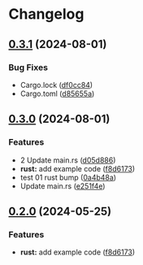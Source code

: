 # Changelog

## [0.3.1](https://github.com/nomed/release-please-monorepo-example/compare/hello_rust@v0.3.0...hello_rust@v0.3.1) (2024-08-01)


### Bug Fixes

* Cargo.lock ([df0cc84](https://github.com/nomed/release-please-monorepo-example/commit/df0cc846f3397706c5285ddc8c1a345933b53d69))
* Cargo.toml ([d85655a](https://github.com/nomed/release-please-monorepo-example/commit/d85655a5fd2fd7428b243bf9c5474b238ec30b29))

## [0.3.0](https://github.com/nomed/release-please-monorepo-example/compare/hello_rust-v0.2.0...hello_rust@v0.3.0) (2024-08-01)


### Features

* 2 Update main.rs ([d05d886](https://github.com/nomed/release-please-monorepo-example/commit/d05d886a00d15e0ba566715a52758549d834fa29))
* **rust:** add example code ([f8d6173](https://github.com/nomed/release-please-monorepo-example/commit/f8d61736e63e4c1baf1d881c50556fa0ba6829d0))
* test 01 rust bump ([0a4b48a](https://github.com/nomed/release-please-monorepo-example/commit/0a4b48a596f2ccf95196a77cf28146f98519cf83))
* Update main.rs ([e251f4e](https://github.com/nomed/release-please-monorepo-example/commit/e251f4e274b600d1c171985844a501a9a0c301e8))

## [0.2.0](https://github.com/amarjanica/release-please-monorepo-example/compare/hello_rust-v0.1.0...hello_rust@v0.2.0) (2024-05-25)


### Features

* **rust:** add example code ([f8d6173](https://github.com/amarjanica/release-please-monorepo-example/commit/f8d61736e63e4c1baf1d881c50556fa0ba6829d0))
